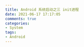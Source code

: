 ```yaml
---
title: Android 系统启动之三 init进程
date: 2021-06-17 17:17:05
comments: true
categories:
- System
tags:
- Android
---
```

